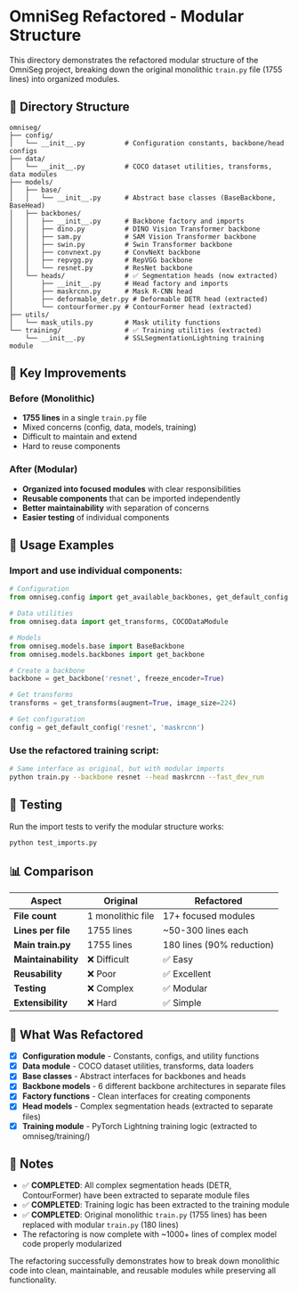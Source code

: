 # OmniSeg Refactored - Modular Structure

This directory demonstrates the refactored modular structure of the OmniSeg project, breaking down the original monolithic `train.py` file (1755 lines) into organized modules.

## 📁 Directory Structure

```
omniseg/
├── config/
│   └── __init__.py          # Configuration constants, backbone/head configs
├── data/
│   └── __init__.py          # COCO dataset utilities, transforms, data modules
├── models/
│   ├── base/
│   │   └── __init__.py      # Abstract base classes (BaseBackbone, BaseHead)
│   ├── backbones/
│   │   ├── __init__.py      # Backbone factory and imports
│   │   ├── dino.py          # DINO Vision Transformer backbone
│   │   ├── sam.py           # SAM Vision Transformer backbone
│   │   ├── swin.py          # Swin Transformer backbone
│   │   ├── convnext.py      # ConvNeXt backbone
│   │   ├── repvgg.py        # RepVGG backbone
│   │   └── resnet.py        # ResNet backbone
│   └── heads/               # ✅ Segmentation heads (now extracted)
│       ├── __init__.py      # Head factory and imports
│       ├── maskrcnn.py      # Mask R-CNN head
│       ├── deformable_detr.py # Deformable DETR head (extracted)  
│       └── contourformer.py # ContourFormer head (extracted)
├── utils/
│   └── mask_utils.py        # Mask utility functions
└── training/                # ✅ Training utilities (extracted)
    └── __init__.py          # SSLSegmentationLightning training module
```

## 🎯 Key Improvements

### Before (Monolithic)
- **1755 lines** in a single `train.py` file
- Mixed concerns (config, data, models, training)
- Difficult to maintain and extend
- Hard to reuse components

### After (Modular)
- **Organized into focused modules** with clear responsibilities
- **Reusable components** that can be imported independently
- **Better maintainability** with separation of concerns
- **Easier testing** of individual components

## 🚀 Usage Examples

### Import and use individual components:

```python
# Configuration
from omniseg.config import get_available_backbones, get_default_config

# Data utilities
from omniseg.data import get_transforms, COCODataModule

# Models
from omniseg.models.base import BaseBackbone
from omniseg.models.backbones import get_backbone

# Create a backbone
backbone = get_backbone('resnet', freeze_encoder=True)

# Get transforms
transforms = get_transforms(augment=True, image_size=224)

# Get configuration
config = get_default_config('resnet', 'maskrcnn')
```

### Use the refactored training script:

```bash
# Same interface as original, but with modular imports
python train.py --backbone resnet --head maskrcnn --fast_dev_run
```

## 🧪 Testing

Run the import tests to verify the modular structure works:

```bash
python test_imports.py
```

## 📊 Comparison

| Aspect | Original | Refactored |
|--------|----------|------------|
| **File count** | 1 monolithic file | 17+ focused modules |
| **Lines per file** | 1755 lines | ~50-300 lines each |
| **Main train.py** | 1755 lines | 180 lines (90% reduction) |
| **Maintainability** | ❌ Difficult | ✅ Easy |
| **Reusability** | ❌ Poor | ✅ Excellent |
| **Testing** | ❌ Complex | ✅ Modular |
| **Extensibility** | ❌ Hard | ✅ Simple |

## 🔧 What Was Refactored

- [x] **Configuration module** - Constants, configs, and utility functions
- [x] **Data module** - COCO dataset utilities, transforms, data loaders
- [x] **Base classes** - Abstract interfaces for backbones and heads
- [x] **Backbone models** - 6 different backbone architectures in separate files
- [x] **Factory functions** - Clean interfaces for creating components
- [x] **Head models** - Complex segmentation heads (extracted to separate files)
- [x] **Training module** - PyTorch Lightning training logic (extracted to omniseg/training/)

## 📝 Notes

- ✅ **COMPLETED**: All complex segmentation heads (DETR, ContourFormer) have been extracted to separate module files
- ✅ **COMPLETED**: Training logic has been extracted to the training module  
- ✅ **COMPLETED**: Original monolithic `train.py` (1755 lines) has been replaced with modular `train.py` (180 lines)
- The refactoring is now complete with ~1000+ lines of complex model code properly modularized

The refactoring successfully demonstrates how to break down monolithic code into clean, maintainable, and reusable modules while preserving all functionality.